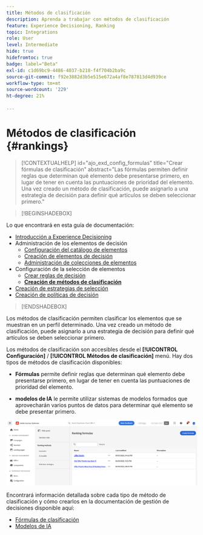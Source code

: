 ```yaml
---
title: Métodos de clasificación
description: Aprenda a trabajar con métodos de clasificación
feature: Experience Decisioning, Ranking
topic: Integrations
role: User
level: Intermediate
hide: true
hidefromtoc: true
badge: label="Beta"
exl-id: c1d69bc9-4486-4037-b218-f4f704b2ba9c
source-git-commit: f92e3882d3b5e515e672a4af8e787813d4d939ce
workflow-type: tm+mt
source-wordcount: '229'
ht-degree: 21%

---
```


# Métodos de clasificación {#rankings}

>[!CONTEXTUALHELP]
>id="ajo_exd_config_formulas"
>title="Crear fórmulas de clasificación"
>abstract="Las fórmulas permiten definir reglas que determinan qué elemento debe presentarse primero, en lugar de tener en cuenta las puntuaciones de prioridad del elemento. Una vez creado un método de clasificación, puede asignarlo a una estrategia de decisión para definir qué artículos se deben seleccionar primero."

>[!BEGINSHADEBOX]

Lo que encontrará en esta guía de documentación:

* [Introducción a Experience Decisioning](gs-experience-decisioning.md)
* Administración de los elementos de decisión
   * [Configuración del catálogo de elementos](catalogs.md)
   * [Creación de elementos de decisión](items.md)
   * [Administración de colecciones de elementos](collections.md)
* Configuración de la selección de elementos
   * [Crear reglas de decisión](rules.md)
   * **[Creación de métodos de clasificación](ranking.md)**
* [Creación de estrategias de selección](selection-strategies.md)
* [Creación de políticas de decisión](create-decision.md)

>[!ENDSHADEBOX]

Los métodos de clasificación permiten clasificar los elementos que se muestran en un perfil determinado. Una vez creado un método de clasificación, puede asignarlo a una estrategia de decisión para definir qué artículos se deben seleccionar primero.

Los métodos de clasificación son accesibles desde el **[!UICONTROL Configuración]** / **[!UICONTROL Métodos de clasificación]** menú. Hay dos tipos de métodos de clasificación disponibles:

* **Fórmulas** permite definir reglas que determinan qué elemento debe presentarse primero, en lugar de tener en cuenta las puntuaciones de prioridad del elemento.

* **modelos de IA** le permite utilizar sistemas de modelos formados que aprovecharán varios puntos de datos para determinar qué elemento se debe presentar primero.

![](assets/ranking-create.png)

Encontrará información detallada sobre cada tipo de método de clasificación y cómo crearlos en la documentación de gestión de decisiones disponible aquí:

* [Fórmulas de clasificación](../offers/ranking/create-ranking-formulas.md)
* [Modelos de IA](../offers/ranking/ai-models.md)
